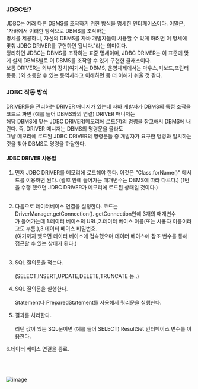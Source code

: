 ### JDBC란?

JDBC는 여러 다른 DBMS를 조작하기 위한 방식을 명세한 인터페이스이다. 이말은, "자바에서 이러한 방식으로 DBMS를 조작하는   
명세를 제공하니, 자신의 DBMS를 자바 개발자들이 사용할 수 있게 하려면 이 명세에 맞춰 JDBC DRIVER를 구현하면 됩니다."라는 의미이다.   
정리하면 JDBC는 DBMS를 조작하는 표준 명세이며, JDBC DRIVER는 이 표준에 맞게 실제 DBMS별로 이 DBMS를 조작할 수 있게 구현한 클래스이다.   
보통 DRIVER는 외부의 장치(여기서는 DBMS, 운영체제에서는 마우스,키보드,프린터 등등..)와 소통할 수 있는 통역사라고 이해하면 좀 더 이해가 쉬울 것 같다.   

### JDBC 작동 방식

DRIVER들을 관리하는 DRIVER 매니저가 있는데 자바 개발자가 DBMS의 특정 조작을 코드로 짜면 (예를 들어 DBMS와의 연결) DRIVER 매니저는   
해당 DBMS에 맞는 JDBC DRIVER(메모리에 로드된)의 명령을 참고해서 DBMS에 내린다. 즉, DRIVER 매니저는 DBMS의 명령문을 몰라도   
그냥 메모리에 로드된 JDBC DRIVER의 명령문들 중 개발자가 요구한 명령과 일치하는 것을 찾아 DBMS로 명령을 하달한다.

#### JDBC DRIVER 사용법 ####

1. 먼저 JDBC DRIVER를 메모리에 로드해야 한다. 이것은 "Class.forName()" 메서드를 이용하면 된다. (괄호 안에 들어가는 매개변수는 DBMS에 따라 다르다.)
(1번을 수행 했으면 JDBC DRIVER가 메모리에 로드된 상태일 것이다.)<br></br>

2. 다음으로 데이터베이스 연결을 설정한다. 코드는 DriverManager.getConnection(). getConnection안에 3개의 매개변수   
가 들어가는데 1.데이터 베이스의 URL,2.데이터 베이스 이름(또는 사용자 이름이라고도 부름.),3.데이터 베이스 비밀번호.   
(여기까지 했으면 데이터 베이스에 접속했으며 데이터 베이스에 참조 변수를 통해 접근할 수 있는 상태가 된다.)<br></br>

3. SQL 질의문을 적는다.<br></br> (SELECT,INSERT,UPDATE,DELETE,TRUNCATE 등..)

4. SQL 질의문을 실행한다.<br></br> Statement나 PreparedStatement를 사용해서 쿼리문을 실행한다.

5. 결과를 처리한다.<br></br> 리턴 값이 있는 SQL문이면 (예를 들어 SELECT) ResultSet 인터페이스 변수를 이용한다.

6.데이터 베이스 연결을 종료.<br></br><br></br>

![image](https://github.com/HuttTheJAVA/java/assets/92637789/65f388fd-ec96-4867-96e6-8c8910e749e7)
